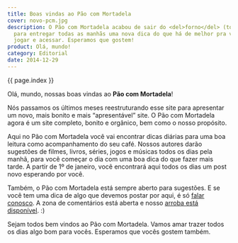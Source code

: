 ```yaml
---
title: Boas vindas ao Pão com Mortadela
cover: novo-pcm.jpg
description: O Pão com Mortadela acabou de sair do <del>forno</del> (torradeira?)
  para entregar todas as manhãs uma nova dica do que há de melhor pra ver, ler, ouvir,
  jogar e acessar. Esperamos que gostem!
product: Olá, mundo!
category: Editorial
date: 2014-12-29
---
```


{{ page.index }}

Olá, mundo, nossas boas vindas ao **Pão com Mortadela**!

Nós passamos os últimos meses reestruturando esse site para apresentar um novo, mais bonito e mais “apresentável” site. O Pão com Mortadela agora é um site completo, bonito e orgânico, bem como o nosso propósito.

Aqui no Pão com Mortadela você vai encontrar dicas diárias para uma boa leitura como acompanhamento do seu café. Nossos autores darão sugestões de filmes, livros, séries, jogos e músicas todos os dias pela manhã, para você começar o dia com uma boa dica do que fazer mais tarde. A partir de 1º de janeiro, você encontrará aqui todos os dias um post novo esperando por você.

Também, o Pão com Mortadela está sempre aberto para sugestões. E se você tem uma dica de algo que devemos postar por aqui, é só [falar conosco](mailto:email@arthr.me). A zona de comentários está aberta e nosso [arroba está disponível](https://twitter.com/paomortadela). :)

Sejam todos bem vindos ao Pão com Mortadela. Vamos amar trazer todos os dias algo bom para vocês. Esperamos que vocês gostem também.
